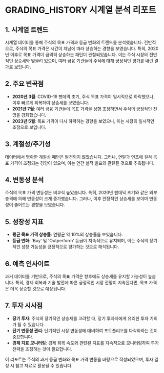 # GRADING_HISTORY 시계열 분석 리포트

## 1. 시계열 트렌드
시계열 데이터를 통해 주식의 목표 가격과 등급 변화의 트렌드를 분석했습니다. 전반적으로, 주식의 목표 가격은 시간이 지남에 따라 상승하는 경향을 보였습니다. 특히, 2020년 이후로 목표 가격이 급격히 상승하는 패턴이 관찰되었습니다. 이는 주식 시장의 전반적인 상승세와 맞물려 있으며, 여러 금융 기관들이 주식에 대해 긍정적인 평가를 내린 결과로 보입니다.

## 2. 주요 변곡점
- **2020년 3월**: COVID-19 팬데믹 초기, 주식 목표 가격이 일시적으로 하락했으나, 이후 빠르게 회복하여 상승세를 보였습니다.
- **2021년 7월**: 여러 금융 기관들이 목표 가격을 상향 조정하면서 주식의 긍정적인 전망을 강화했습니다.
- **2023년 5월**: 목표 가격이 다시 하락하는 경향을 보였으나, 이는 시장의 일시적인 조정으로 보입니다.

## 3. 계절성/주기성
데이터에서 명확한 계절성 패턴은 발견되지 않았습니다. 그러나, 연말과 연초에 걸쳐 목표 가격이 조정되는 경향이 있으며, 이는 연간 실적 발표와 관련된 것으로 추측됩니다.

## 4. 변동성 분석
주식의 목표 가격 변동성은 비교적 높았습니다. 특히, 2020년 팬데믹 초기와 같은 외부 충격에 의해 변동성이 크게 증가했습니다. 그러나, 이후 안정적인 상승세를 보이며 변동성이 줄어드는 경향을 보였습니다.

## 5. 성장성 지표
- **평균 목표 가격 상승률**: 연평균 약 10%의 상승률을 보였습니다.
- **등급 변화**: 'Buy' 및 'Outperform' 등급이 지속적으로 유지되며, 이는 주식의 장기적인 성장 가능성을 긍정적으로 평가하는 것으로 해석됩니다.

## 6. 예측 인사이트
과거 데이터를 기반으로, 주식의 목표 가격은 향후에도 상승세를 유지할 가능성이 높습니다. 특히, 경제 회복과 기술 발전에 따른 긍정적인 시장 전망이 지속된다면, 목표 가격은 더욱 상승할 것으로 예상됩니다.

## 7. 투자 시사점
- **장기 투자**: 주식의 장기적인 상승세를 고려할 때, 장기 투자자에게 유리한 투자 기회가 될 수 있습니다.
- **단기 변동성 관리**: 단기적인 시장 변동성에 대비하여 포트폴리오를 다각화하는 것이 중요합니다.
- **경제 지표 모니터링**: 경제 회복 속도와 관련된 지표를 지속적으로 모니터링하여 투자 전략을 조정하는 것이 필요합니다.

이 리포트는 주식의 과거 등급 변화와 목표 가격 변동을 바탕으로 작성되었으며, 투자 결정 시 참고 자료로 활용될 수 있습니다.